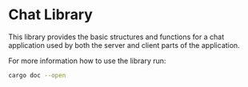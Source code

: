 # Chat Library

This library provides the basic structures and functions for a chat application used by both the server and client parts of the application.

For more information how to use the library run:

```sh
cargo doc --open
```
